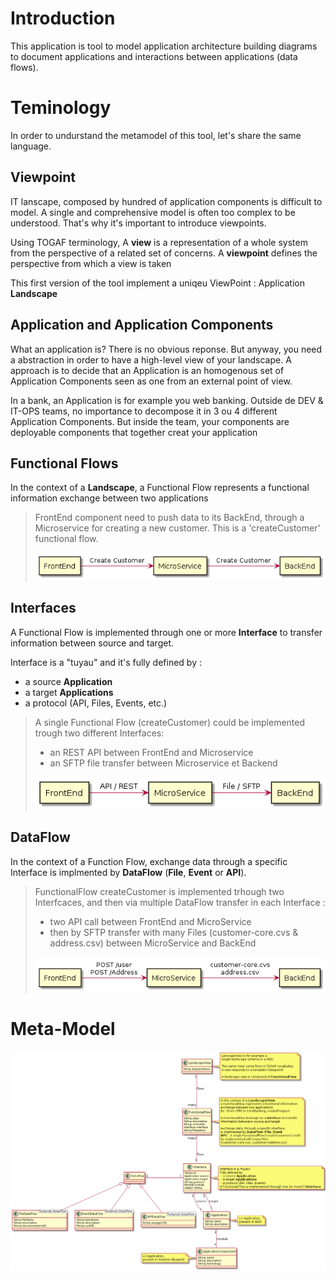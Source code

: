 # Introduction
This application is tool to model application architecture building diagrams to document applications and interactions between applications (data flows).


# Teminology 
In order to undurstand the metamodel of this tool, let's share the same language.

## Viewpoint
IT lanscape, composed by hundred of application components is difficult to model. A single and comprehensive model is often too complex to be understood. That's why it's important to introduce viewpoints.

Using TOGAF terminology, A **view** is a representation of a whole system from the perspective of a related set of concerns. A **viewpoint** defines the perspective from which a view is taken

This first version of the tool implement a uniqeu ViewPoint : Application **Landscape**

## Application and Application Components
What an application is? There is no obvious reponse. But anyway, you need a abstraction in order to have a high-level view of your landscape. A approach is to decide that an Application is an homogenous set of Application Components seen as one from an external point of view. 

In a bank, an Application is for example you web banking. Outside de DEV & IT-OPS teams, no importance to decompose it in 3 ou 4 different Application Components. But inside the team, your components are deployable components that together creat your application

## Functional Flows

In the context of a **Landscape**, a Functional Flow represents a functional information exchange between two applications


> FrontEnd component need to push data to its BackEnd, 
> through a Microservice for creating a new customer. 
> This is a 'createCustomer' functional flow.
>
> ![flow view](png/plantuml-functionalflow/plantuml-functionalflow.png)


## Interfaces

A Functional Flow is implemented through one or more **Interface** to transfer information between source and target.

Interface is a "tuyau" and it's fully defined by :
- a source **Application**
- a target **Applications**
- a protocol (API, Files, Events, etc.)



> A single Functional Flow (createCustomer) could be implemented 
> trough two different Interfaces:
> - an REST API between FrontEnd and Microservice
> - an SFTP file transfer between Microservice et Backend
>
> ![interface view](png/plantuml-interface/plantuml-interface.png)


## DataFlow

In the context of a Function Flow, exchange data through a specific Interface is implmented by **DataFlow** (**File**, **Event** or **API**). 



> FunctionalFlow createCustomer is implemented trhough two 
> Interfcaces, and then via multiple DataFlow transfer in each 
> Interface :
> - two API call between FrontEnd and MicroService
> - then by SFTP transfer with many Files (customer-core.cvs &  address.csv) between MicroService and BackEnd
> 
> ![dataflow view](png/plantuml-dataflow/plantuml-dataflow.png)


# Meta-Model

![meta model](png/plantuml-eadesignit/plantuml-eadesignit.png)















